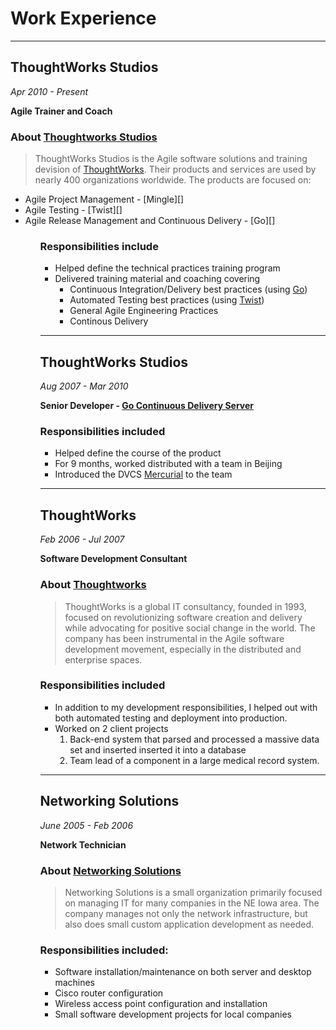 # Work Experience

---

## ThoughtWorks Studios

_Apr 2010 - Present_

**Agile Trainer and Coach**

### About [Thoughtworks Studios][tw-studios]

> ThoughtWorks Studios is the Agile software solutions and training devision of
> [ThoughtWorks][tw]. Their products and services are used by nearly 400 organizations
> worldwide. The products are focused on:
<ul>
    <li>Agile Project Management - [Mingle][]</li>
    <li>Agile Testing - [Twist][]</li>
    <li>Agile Release Management and Continuous Delivery - [Go][]</li>
<ol>

### Responsibilities include

* Helped define the technical practices training program
* Delivered training material and coaching covering 
    * Continuous Integration/Delivery best practices (using [Go][])
    * Automated Testing best practices (using [Twist][])
    * General Agile Engineering Practices
    * Continous Delivery

[twist]: http://www.thoughtworks-studios.com/twist
[go]: http://www.thoughtworks-studios.com/go

---

## ThoughtWorks Studios

_Aug 2007 - Mar 2010_

**Senior Developer - [Go Continuous Delivery Server][go]**

### Responsibilities included

* Helped define the course of the product
* For 9 months, worked distributed with a team in Beijing
* Introduced the DVCS [Mercurial][hg] to the team

[tw-studios]: http://www.thoughtworks-studios.com
[mingle]: http://www.thoughtworks-studios.com/mingle
[twist]: http://www.thoughtworks-studios.com/twist
[go]: http://www.thoughtworks-studios.com/go
[hg]: http://mercurial.selenic.com/

---

## ThoughtWorks

_Feb 2006 - Jul 2007_

**Software Development Consultant**

### About [Thoughtworks][tw]

> ThoughtWorks is a global IT consultancy, founded in 1993, focused on revolutionizing
> software creation and delivery while advocating for positive social change in the
> world. The company has been instrumental in the Agile software development movement,
> especially in the distributed and enterprise spaces.

### Responsibilities included

* In addition to my development responsibilities, I helped out with both automated
  testing and deployment into production.
* Worked on 2 client projects
    1. Back-end system that parsed and processed a massive data set and inserted inserted
       it into a database
    2. Team lead of a component in a large medical record system.

[tw]: http://www.thoughtworks.com

---

## Networking Solutions

_June 2005 - Feb 2006_

**Network Technician**

### About [Networking Solutions][netsol]

> Networking Solutions is a small organization primarily focused on managing IT for
> many companies in the NE Iowa area. The company manages not only the network
> infrastructure, but also does small custom application development as needed.

### Responsibilities included:

* Software installation/maintenance on both server and desktop machines
* Cisco router configuration
* Wireless access point configuration and installation
* Small software development projects for local companies

[netsol]: http://www.networkingiowa.com
